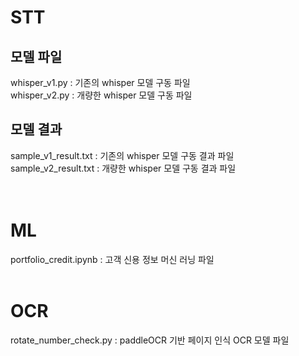 # STT
## 모델 파일
whisper_v1.py : 기존의 whisper 모델 구동 파일<br>
whisper_v2.py : 개량한 whisper 모델 구동 파일<br>

## 모델 결과
sample_v1_result.txt : 기존의 whisper 모델 구동 결과 파일<br>
sample_v2_result.txt : 개량한 whisper 모델 구동 결과 파일<br>
<br><br>

# ML
portfolio_credit.ipynb : 고객 신용 정보 머신 러닝 파일
<br><br>

# OCR
rotate_number_check.py : paddleOCR 기반 페이지 인식 OCR 모델 파일
